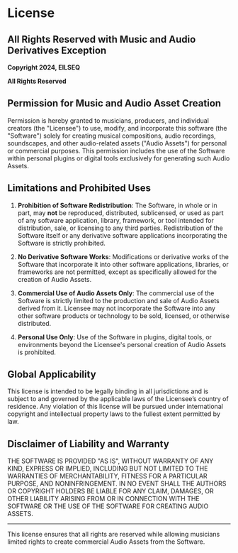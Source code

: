 # License

## All Rights Reserved with Music and Audio Derivatives Exception

**Copyright 2024, EILSEQ**

**All Rights Reserved**

## Permission for Music and Audio Asset Creation

Permission is hereby granted to musicians, producers, and individual creators (the "Licensee") to use, modify, and incorporate this software (the "Software") solely for creating musical compositions, audio recordings, soundscapes, and other audio-related assets ("Audio Assets") for personal or commercial purposes. This permission includes the use of the Software within personal plugins or digital tools exclusively for generating such Audio Assets.

## Limitations and Prohibited Uses

1. **Prohibition of Software Redistribution**: The Software, in whole or in part, may **not** be reproduced, distributed, sublicensed, or used as part of any software application, library, framework, or tool intended for distribution, sale, or licensing to any third parties. Redistribution of the Software itself or any derivative software applications incorporating the Software is strictly prohibited.

2. **No Derivative Software Works**: Modifications or derivative works of the Software that incorporate it into other software applications, libraries, or frameworks are not permitted, except as specifically allowed for the creation of Audio Assets.

3. **Commercial Use of Audio Assets Only**: The commercial use of the Software is strictly limited to the production and sale of Audio Assets derived from it. Licensee may not incorporate the Software into any other software products or technology to be sold, licensed, or otherwise distributed.

4. **Personal Use Only**: Use of the Software in plugins, digital tools, or environments beyond the Licensee's personal creation of Audio Assets is prohibited.

## Global Applicability

This license is intended to be legally binding in all jurisdictions and is subject to and governed by the applicable laws of the Licensee’s country of residence. Any violation of this license will be pursued under international copyright and intellectual property laws to the fullest extent permitted by law.

## Disclaimer of Liability and Warranty

THE SOFTWARE IS PROVIDED "AS IS", WITHOUT WARRANTY OF ANY KIND, EXPRESS OR IMPLIED, INCLUDING BUT NOT LIMITED TO THE WARRANTIES OF MERCHANTABILITY, FITNESS FOR A PARTICULAR PURPOSE, AND NONINFRINGEMENT. IN NO EVENT SHALL THE AUTHORS OR COPYRIGHT HOLDERS BE LIABLE FOR ANY CLAIM, DAMAGES, OR OTHER LIABILITY ARISING FROM OR IN CONNECTION WITH THE SOFTWARE OR THE USE OF THE SOFTWARE FOR CREATING AUDIO ASSETS.

---

This license ensures that all rights are reserved while allowing musicians limited rights to create commercial Audio Assets from the Software.
